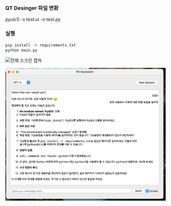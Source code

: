 
### QT Desinger 파일 변환
pyuic5 -x test.ui -o test.py

### 실행
```
pip install -r requirements.txt
python main.py
```

![전체 스크린 캡쳐](resources/captured_image/capture_3.png)

![메신저 창](resources/captured_image/capture_2.png)